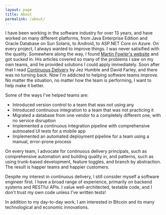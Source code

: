 ```yaml
---
layout: page
title: About
permalink: /about/
---
```


I have been working in the software industry for over 13 years, and have worked on many different platforms, from Java Enterprise Edition and Oracle Database on Sun Solaris, to Android, to ASP.NET Core on Azure. On every project, I always wanted to improve things. I was never satisified with the quality. Somewhere along the way, I found [Martin Fowler's website](https://martinfowler.com) and got sucked in. His articles covered so many of the problems I saw on my own teams, and he provided solutions I could apply immediately. Soon after that I read [Continuous Delivery](https://continuousdelivery.com) by Jez Humble and David Farley, and there was no turning back. Now I'm addicted to helping software teams improve. No matter the situation, no matter how the team is performing, I want to help make it better.

Some of the ways I've helped teams are:

- Introduced version control to a team that was not using any
- Introduced continuous integration to a team that was not practicing it
- Migrated a database from one vendor to a completely different one, with no service disruption
- Implemented a continuous integration pipeline with comprehensive autmoated UI tests for a mobile app
- Implemented an automated deployment pipeline for a team using a manual, error-prone process

On every team, I advocate for continuous delivery principals, such as comprehensive automation and building quality in, and patterns, such as using trunk-based development, feature toggles, and branch by abstraction. The result is happer teams and happier customers.

Despite my interest in continuous delivery, I still consider myself a software engineer first. I have a broad range of experience, primarily on backend systems and RESTful APIs. I value well-architected, testable code, and I don't trust my own code unless I've written tests!

In addition to my day-to-day work, I am interested in Bitcoin and its many technological and economic innovations.
